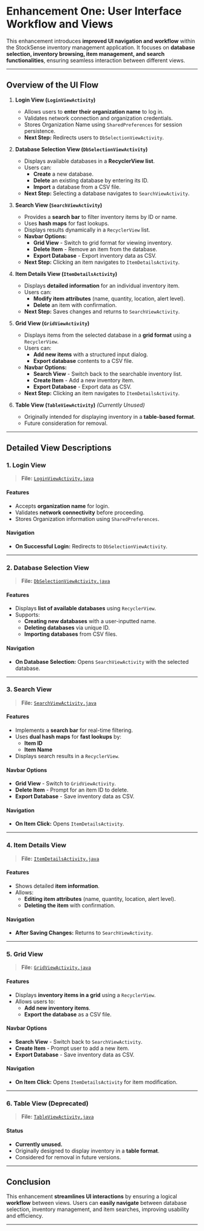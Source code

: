 # Enhancement One: User Interface Workflow and Views

This enhancement introduces **improved UI navigation and workflow** within the StockSense inventory management application. It focuses on **database selection, inventory browsing, item management, and search functionalities**, ensuring seamless interaction between different views.

---

## **Overview of the UI Flow**

1. **Login View (`LoginViewActivity`)**  
   - Allows users to **enter their organization name** to log in.
   - Validates network connection and organization credentials.
   - Stores Organization Name using `SharedPreferences` for session persistence.
   - **Next Step:** Redirects users to `DbSelectionViewActivity`.

2. **Database Selection View (`DbSelectionViewActivity`)**  
   - Displays available databases in a **RecyclerView list**.
   - Users can:
     - **Create** a new database.
     - **Delete** an existing database by entering its ID.
     - **Import** a database from a CSV file.
   - **Next Step:** Selecting a database navigates to `SearchViewActivity`.

3. **Search View (`SearchViewActivity`)**  
   - Provides a **search bar** to filter inventory items by ID or name.
   - Uses **hash maps** for fast lookups.
   - Displays results dynamically in a `RecyclerView` list.
   - **Navbar Options:**
     - **Grid View** - Switch to grid format for viewing inventory.
     - **Delete Item** - Remove an item from the database.
     - **Export Database** - Export inventory data as CSV.
   - **Next Step:** Clicking an item navigates to `ItemDetailsActivity`.

4. **Item Details View (`ItemDetailsActivity`)**  
   - Displays **detailed information** for an individual inventory item.
   - Users can:
     - **Modify item attributes** (name, quantity, location, alert level).
     - **Delete** an item with confirmation.
   - **Next Step:** Saves changes and returns to `SearchViewActivity`.

5. **Grid View (`GridViewActivity`)**  
   - Displays items from the selected database in a **grid format** using a `RecyclerView`.
   - Users can:
     - **Add new items** with a structured input dialog.
     - **Export database** contents to a CSV file.
   - **Navbar Options:**
     - **Search View** - Switch back to the searchable inventory list.
     - **Create Item** - Add a new inventory item.
     - **Export Database** - Export data as CSV.
   - **Next Step:** Clicking an item navigates to `ItemDetailsActivity`.

6. **Table View (`TableViewActivity`)** *(Currently Unused)*  
   - Originally intended for displaying inventory in a **table-based format**.
   - Future consideration for removal.

---

## **Detailed View Descriptions**

### **1. Login View**
> **File:** [`LoginViewActivity.java`](app/src/main/java/com/CS360/stocksense/LoginViewActivity.java)

#### **Features**
- Accepts **organization name** for login.
- Validates **network connectivity** before proceeding.
- Stores Organization information using `SharedPreferences`.

#### **Navigation**
- **On Successful Login:** Redirects to `DbSelectionViewActivity`.

---

### **2. Database Selection View**
> **File:** [`DbSelectionViewActivity.java`](app/src/main/java/com/CS360/stocksense/DbSelectionViewActivity.java)

#### **Features**
- Displays **list of available databases** using `RecyclerView`.
- Supports:
  - **Creating new databases** with a user-inputted name.
  - **Deleting databases** via unique ID.
  - **Importing databases** from CSV files.

#### **Navigation**
- **On Database Selection:** Opens `SearchViewActivity` with the selected database.

---

### **3. Search View**
> **File:** [`SearchViewActivity.java`](app/src/main/java/com/CS360/stocksense/SearchViewActivity.java)

#### **Features**
- Implements a **search bar** for real-time filtering.
- Uses **dual hash maps** for **fast lookups** by:
  - **Item ID**
  - **Item Name**
- Displays search results in a `RecyclerView`.

#### **Navbar Options**
- **Grid View** - Switch to `GridViewActivity`.
- **Delete Item** - Prompt for an item ID to delete.
- **Export Database** - Save inventory data as CSV.

#### **Navigation**
- **On Item Click:** Opens `ItemDetailsActivity`.

---

### **4. Item Details View**
> **File:** [`ItemDetailsActivity.java`](app/src/main/java/com/CS360/stocksense/ItemDetailsActivity.java)

#### **Features**
- Shows detailed **item information**.
- Allows:
  - **Editing item attributes** (name, quantity, location, alert level).
  - **Deleting the item** with confirmation.

#### **Navigation**
- **After Saving Changes:** Returns to `SearchViewActivity`.

---

### **5. Grid View**
> **File:** [`GridViewActivity.java`](app/src/main/java/com/CS360/stocksense/GridViewActivity.java)

#### **Features**
- Displays **inventory items in a grid** using a `RecyclerView`.
- Allows users to:
  - **Add new inventory items**.
  - **Export the database** as a CSV file.

#### **Navbar Options**
- **Search View** - Switch back to `SearchViewActivity`.
- **Create Item** - Prompt user to add a new item.
- **Export Database** - Save inventory data as CSV.

#### **Navigation**
- **On Item Click:** Opens `ItemDetailsActivity` for item modification.

---

### **6. Table View (Deprecated)**
> **File:** [`TableViewActivity.java`](app/src/main/java/com/CS360/stocksense/TableViewActivity.java)

#### **Status**
- **Currently unused.**
- Originally designed to display inventory in a **table format**.
- Considered for removal in future versions.

---

## **Conclusion**
This enhancement **streamlines UI interactions** by ensuring a logical **workflow** between views. Users can **easily navigate** between database selection, inventory management, and item searches, improving usability and efficiency.

---
